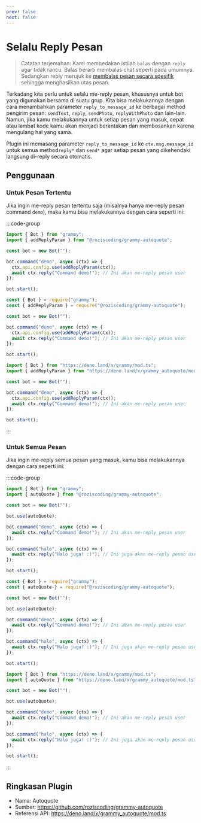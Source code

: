 ```yaml
---
prev: false
next: false
---
```


# Selalu Reply Pesan

> Catatan terjemahan: Kami membedakan istilah `balas` dengan `reply` agar tidak rancu.
> Balas berarti membalas chat seperti pada umumnya.
> Sedangkan reply merujuk ke [membalas pesan secara spesifik](https://telegram.org/blog/replies-mentions-hashtags#replies) sehingga menghasilkan utas pesan.

Terkadang kita perlu untuk selalu me-reply pesan, khususnya untuk bot yang digunakan bersama di suatu grup.
Kita bisa melakukannya dengan cara menambahkan parameter `reply_to_message_id` ke berbagai method pengirim pesan: `sendText`, `reply`, `sendPhoto`, `replyWithPhoto` dan lain-lain.
Namun, jika kamu melakukannya untuk setiap pesan yang masuk, cepat atau lambat kode kamu akan menjadi berantakan dan membosankan karena mengulang hal yang sama.

Plugin ini memasang parameter `reply_to_message_id` ke `ctx.msg.message_id` untuk semua method`reply*` dan `send*` agar setiap pesan yang dikehendaki langsung di-reply secara otomatis.

## Penggunaan

### Untuk Pesan Tertentu

Jika ingin me-reply pesan tertentu saja (misalnya hanya me-reply pesan command `demo`), maka kamu bisa melakukannya dengan cara seperti ini:

:::code-group

```ts [TypeScript]
import { Bot } from "grammy";
import { addReplyParam } from "@roziscoding/grammy-autoquote";

const bot = new Bot("");

bot.command("demo", async (ctx) => {
  ctx.api.config.use(addReplyParam(ctx));
  await ctx.reply("Command demo!"); // Ini akan me-reply pesan user
});

bot.start();
```

```js [JavaScript]
const { Bot } = require("grammy");
const { addReplyParam } = require("@roziscoding/grammy-autoquote");

const bot = new Bot("");

bot.command("demo", async (ctx) => {
  ctx.api.config.use(addReplyParam(ctx));
  await ctx.reply("Command demo!"); // Ini akan me-reply pesan user
});

bot.start();
```

```ts [Deno]
import { Bot } from "https://deno.land/x/grammy/mod.ts";
import { addReplyParam } from "https://deno.land/x/grammy_autoquote/mod.ts";

const bot = new Bot("");

bot.command("demo", async (ctx) => {
  ctx.api.config.use(addReplyParam(ctx));
  await ctx.reply("Command demo!"); // Ini akan me-reply pesan user
});

bot.start();
```

:::

### Untuk Semua Pesan

Jika ingin me-reply semua pesan yang masuk, kamu bisa melakukannya dengan cara seperti ini:

:::code-group

```ts [TypeScript]
import { Bot } from "grammy";
import { autoQuote } from "@roziscoding/grammy-autoquote";

const bot = new Bot("");

bot.use(autoQuote);

bot.command("demo", async (ctx) => {
  await ctx.reply("Command demo!"); // Ini akan me-reply pesan user
});

bot.command("halo", async (ctx) => {
  await ctx.reply("Halo juga! :)"); // Ini juga akan me-reply pesan user
});

bot.start();
```

```js [JavaScript]
const { Bot } = require("grammy");
const { autoQuote } = require("@roziscoding/grammy-autoquote");

const bot = new Bot("");

bot.use(autoQuote);

bot.command("demo", async (ctx) => {
  await ctx.reply("Command demo!"); // Ini akan me-reply pesan user
});

bot.command("halo", async (ctx) => {
  await ctx.reply("Halo juga! :)"); // Ini juga akan me-reply pesan user
});

bot.start();
```

```ts [Deno]
import { Bot } from "https://deno.land/x/grammy/mod.ts";
import { autoQuote } from "https://deno.land/x/grammy_autoquote/mod.ts";

const bot = new Bot("");

bot.use(autoQuote);

bot.command("demo", async (ctx) => {
  await ctx.reply("Command demo!"); // Ini akan me-reply pesan user
});

bot.command("halo", async (ctx) => {
  await ctx.reply("Halo juga! :)"); // Ini juga akan me-reply pesan user
});

bot.start();
```

:::

## Ringkasan Plugin

- Nama: Autoquote
- Sumber: <https://github.com/roziscoding/grammy-autoquote>
- Referensi API: <https://deno.land/x/grammy_autoquote/mod.ts>
